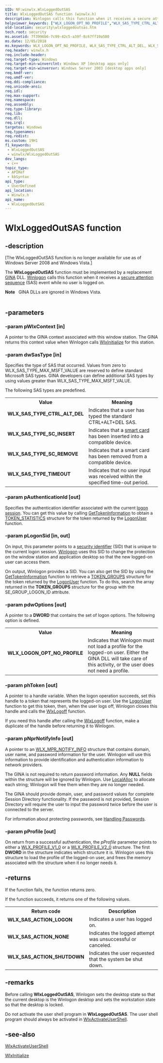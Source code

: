 ```yaml
---
UID: NF:winwlx.WlxLoggedOutSAS
title: WlxLoggedOutSAS function (winwlx.h)
description: Winlogon calls this function when it receives a secure attention sequence (SAS) event while no user is logged on.
helpviewer_keywords: ["WLX_LOGON_OPT_NO_PROFILE","WLX_SAS_TYPE_CTRL_ALT_DEL","WLX_SAS_TYPE_SC_INSERT","WLX_SAS_TYPE_SC_REMOVE","WLX_SAS_TYPE_TIMEOUT","WlxLoggedOutSAS","WlxLoggedOutSAS function [Security]","_gina_wlxloggedoutsas","security.wlxloggedoutsas","winwlx/WlxLoggedOutSAS"]
old-location: security\wlxloggedoutsas.htm
tech.root: security
ms.assetid: 7f3996b6-7c99-42c5-a39f-8c67ff19a580
ms.date: 12/05/2018
ms.keywords: WLX_LOGON_OPT_NO_PROFILE, WLX_SAS_TYPE_CTRL_ALT_DEL, WLX_SAS_TYPE_SC_INSERT, WLX_SAS_TYPE_SC_REMOVE, WLX_SAS_TYPE_TIMEOUT, WlxLoggedOutSAS, WlxLoggedOutSAS function [Security], _gina_wlxloggedoutsas, security.wlxloggedoutsas, winwlx/WlxLoggedOutSAS
req.header: winwlx.h
req.include-header: 
req.target-type: Windows
req.target-min-winverclnt: Windows XP [desktop apps only]
req.target-min-winversvr: Windows Server 2003 [desktop apps only]
req.kmdf-ver: 
req.umdf-ver: 
req.ddi-compliance: 
req.unicode-ansi: 
req.idl: 
req.max-support: 
req.namespace: 
req.assembly: 
req.type-library: 
req.lib: 
req.dll: 
req.irql: 
targetos: Windows
req.typenames: 
req.redist: 
ms.custom: 19H1
f1_keywords:
 - WlxLoggedOutSAS
 - winwlx/WlxLoggedOutSAS
dev_langs:
 - c++
topic_type:
 - APIRef
 - kbSyntax
api_type:
 - UserDefined
api_location:
 - Winwlx.h
api_name:
 - WlxLoggedOutSAS
---
```


# WlxLoggedOutSAS function


## -description

<p class="CCE_Message">[The WlxLoggedOutSAS function is no longer available for use as of Windows Server 2008 and Windows Vista.]

The <b>WlxLoggedOutSAS</b> function must be implemented by a replacement <a href="/windows/desktop/SecGloss/g-gly">GINA</a> DLL. <a href="/windows/desktop/SecGloss/w-gly">Winlogon</a> calls this function when it receives a <a href="/windows/desktop/SecGloss/s-gly">secure attention sequence</a> (SAS) event while no user is logged on.
<div class="alert"><b>Note</b>   GINA DLLs are ignored in Windows Vista.</div><div> </div>

## -parameters

### -param pWlxContext [in]

A pointer to the GINA context associated with this window station. The GINA returns this context value when Winlogon calls 
<a href="/windows/desktop/api/winwlx/nf-winwlx-wlxinitialize">WlxInitialize</a> for this station.

### -param dwSasType [in]

Specifies the type of SAS that occurred. Values from zero to WLX_SAS_TYPE_MAX_MSFT_VALUE are reserved to define standard Microsoft SAS types. GINA developers can define additional SAS types by using values greater than WLX_SAS_TYPE_MAX_MSFT_VALUE.

The following SAS types are predefined.

<table>
<tr>
<th>Value</th>
<th>Meaning</th>
</tr>
<tr>
<td width="40%"><a id="WLX_SAS_TYPE_CTRL_ALT_DEL"></a><a id="wlx_sas_type_ctrl_alt_del"></a><dl>
<dt><b>WLX_SAS_TYPE_CTRL_ALT_DEL</b></dt>
</dl>
</td>
<td width="60%">
Indicates that a user has typed the standard CTRL+ALT+DEL SAS.

</td>
</tr>
<tr>
<td width="40%"><a id="WLX_SAS_TYPE_SC_INSERT"></a><a id="wlx_sas_type_sc_insert"></a><dl>
<dt><b>WLX_SAS_TYPE_SC_INSERT</b></dt>
</dl>
</td>
<td width="60%">
Indicates that a <a href="/windows/desktop/SecGloss/s-gly">smart card</a> has been inserted into a compatible device.

</td>
</tr>
<tr>
<td width="40%"><a id="WLX_SAS_TYPE_SC_REMOVE"></a><a id="wlx_sas_type_sc_remove"></a><dl>
<dt><b>WLX_SAS_TYPE_SC_REMOVE</b></dt>
</dl>
</td>
<td width="60%">
Indicates that a smart card has been removed from a compatible device.

</td>
</tr>
<tr>
<td width="40%"><a id="WLX_SAS_TYPE_TIMEOUT"></a><a id="wlx_sas_type_timeout"></a><dl>
<dt><b>WLX_SAS_TYPE_TIMEOUT</b></dt>
</dl>
</td>
<td width="60%">
Indicates that no user input was received within the specified time-out period.

</td>
</tr>
</table>

### -param pAuthenticationId [out]

Specifies the authentication identifier associated with the current <a href="/windows/desktop/SecGloss/l-gly">logon session</a>. You can get this value by calling <a href="/windows/desktop/api/securitybaseapi/nf-securitybaseapi-gettokeninformation">GetTokenInformation</a> to obtain a <a href="/windows/desktop/api/winnt/ns-winnt-token_statistics">TOKEN_STATISTICS</a> structure for the token returned by the <a href="/windows/desktop/api/winbase/nf-winbase-logonusera">LogonUser</a> function.

### -param pLogonSid [in, out]

On input, this parameter points to a <a href="/windows/desktop/SecGloss/s-gly">security identifier</a> (SID) that is unique to the current logon session. <a href="/windows/desktop/SecGloss/w-gly">Winlogon</a> uses this SID to change the protection on the window station and application desktop so that the new logged-on user can access them.

On output, Winlogon provides a SID. You can also get the SID by using the <a href="/windows/desktop/api/securitybaseapi/nf-securitybaseapi-gettokeninformation">GetTokenInformation</a> function to retrieve a <a href="/windows/desktop/api/winnt/ns-winnt-token_groups">TOKEN_GROUPS</a> structure for the token returned by the <a href="/windows/desktop/api/winbase/nf-winbase-logonusera">LogonUser</a> function. To do this, search the array returned in the <b>TOKEN_GROUPS</b> structure for the group with the SE_GROUP_LOGON_ID attribute.

### -param pdwOptions [out]

A pointer to a <b>DWORD</b> that contains the set of logon options. The following option is defined.

<table>
<tr>
<th>Value</th>
<th>Meaning</th>
</tr>
<tr>
<td width="40%"><a id="WLX_LOGON_OPT_NO_PROFILE"></a><a id="wlx_logon_opt_no_profile"></a><dl>
<dt><b>WLX_LOGON_OPT_NO_PROFILE</b></dt>
<dt></dt>
</dl>
</td>
<td width="60%">
Indicates that Winlogon must not load a profile for the logged-on user. Either the GINA DLL will take care of this activity, or the user does not need a profile.

</td>
</tr>
</table>

### -param phToken [out]

A pointer to a handle variable. When the logon operation succeeds, set this handle to a token that represents the logged-on user. Use the <a href="/windows/desktop/api/winbase/nf-winbase-logonusera">LogonUser</a> function to get this token, then, when the user logs off, Winlogon closes this handle and calls the 
<a href="/windows/desktop/api/winwlx/nf-winwlx-wlxlogoff">WlxLogoff</a> function.

If you need this handle after calling the <a href="/windows/desktop/api/winwlx/nf-winwlx-wlxlogoff">WlxLogoff</a> function, make a duplicate of the handle before returning it to Winlogon.

### -param pNprNotifyInfo [out]

A pointer to an 
<a href="/windows/desktop/api/winwlx/ns-winwlx-wlx_mpr_notify_info">WLX_MPR_NOTIFY_INFO</a> structure that contains domain, user name, and password information for the user. Winlogon will use this information to provide identification and authentication information to network providers.

The GINA is not required to return password information. Any <b>NULL</b> fields within the structure will be ignored by Winlogon. Use <a href="/windows/desktop/api/winbase/nf-winbase-localalloc">LocalAlloc</a> to allocate each string; Winlogon will free them when they are no longer needed.

The GINA should provide domain, user, and password values for  complete Session Directory functionality.  If the password is not provided, Session Directory will require the user to input the password twice before the user is connected to the server.

For information about protecting passwords, see <a href="/windows/desktop/SecBP/handling-passwords">Handling Passwords</a>.

### -param pProfile [out]

On return from a successful authentication, the <i>pProfile</i> parameter points to either a 
<a href="/windows/desktop/api/winwlx/ns-winwlx-wlx_profile_v1_0">WLX_PROFILE_V1_0</a> or a 
<a href="/windows/desktop/api/winwlx/ns-winwlx-wlx_profile_v2_0">WLX_PROFILE_V2_0</a> structure. The first <b>DWORD</b> in the structure indicates which structure it is. Winlogon uses this structure to load the profile of the logged-on user, and frees the memory associated with the structure when it no longer needs it.

## -returns

If the function fails, the function returns zero.

If the function succeeds, it returns one of the following values.

<table>
<tr>
<th>Return code</th>
<th>Description</th>
</tr>
<tr>
<td width="40%">
<dl>
<dt><b>WLX_SAS_ACTION_LOGON</b></dt>
</dl>
</td>
<td width="60%">
Indicates a user has logged on.

</td>
</tr>
<tr>
<td width="40%">
<dl>
<dt><b>WLX_SAS_ACTION_NONE</b></dt>
</dl>
</td>
<td width="60%">
Indicates the logged attempt was unsuccessful or canceled.

</td>
</tr>
<tr>
<td width="40%">
<dl>
<dt><b>WLX_SAS_ACTION_SHUTDOWN</b></dt>
</dl>
</td>
<td width="60%">
Indicates the user requested that the system be shut down.

</td>
</tr>
</table>

## -remarks

Before calling <b>WlxLoggedOutSAS</b>, Winlogon sets the desktop state so that the current desktop is the Winlogon desktop and sets the workstation state so that the desktop is locked.

Do not activate the user shell program in <b>WlxLoggedOutSAS</b>. The user shell program should always be activated in 
<a href="/windows/desktop/api/winwlx/nf-winwlx-wlxactivateusershell">WlxActivateUserShell</a>.

## -see-also

<a href="/windows/desktop/api/winwlx/nf-winwlx-wlxactivateusershell">WlxActivateUserShell</a>



<a href="/windows/desktop/api/winwlx/nf-winwlx-wlxinitialize">WlxInitialize</a>